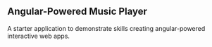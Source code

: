 ## Angular-Powered Music Player

A starter application to demonstrate skills creating angular-powered interactive web apps.

